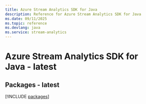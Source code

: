 ```yaml
---
title: Azure Stream Analytics SDK for Java
description: Reference for Azure Stream Analytics SDK for Java
ms.date: 09/11/2025
ms.topic: reference
ms.devlang: java
ms.service: stream-analytics
---
```

# Azure Stream Analytics SDK for Java - latest
## Packages - latest
[!INCLUDE [packages](stream-analytics-index.md)]